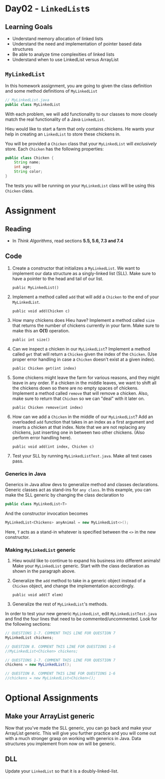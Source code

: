 # Day02 - `LinkedList`s

## Learning Goals

- Understand memory allocation of linked lists
- Understand the need and implementation of pointer based data structures
- Be able to analyze time complexities of linked lists
- Understand when to use LinkedList versus ArrayList

## `MyLinkedList`

In this homework assignment, you are going to given the class definition and some method definitions of `MyLinkedList`
```java
// MyLinkedList.java
public class MyLinkedList
```

With each problem, we will add functionality to our classes to more closely match the real functionality of a Java `LinkedList`.

Hieu would like to start a farm that only contains chickens. He wants your help in creating an `LinkedList` to store these chickens in.

You will be provided a `Chicken` class that your `MyLinkedList` will *exclusively* store. Each `Chicken` has the following properties:
```java
public class Chicken {
    String name;
    int age;
    String color;
}
```
The tests you will be running on your `MyLinkedList` class will be using this `Chicken` class.

# Assignment

## Reading

- In *Think Algorithms*, read sections **5.5, 5.6, 7.3 and 7.4**

## Code

1. Create a constructor that initializes a `MyLinkedList`. We want to implement our data structure as a singly-linked list (SLL). Make sure to have a pointer to the head and tail of our list.

    `public MyLinkedList()`

2. Implement a method called `add` that will add a `Chicken` to the end of your `MyLinkedList`.

    `public void add(Chicken c)`

3. How many chickens does Hieu have? Implement a method called `size` that returns the number of chickens currently in your farm. Make sure to make this an **O(1)** operation.

    `public int size()`

4. Can we inspect a chicken in our `MyLinkedList`? Implement a method called `get` that will return a `Chicken` given the index of the `Chicken`. (Use proper error handling in case a `Chicken` doesn't exist at a given index).

    `public Chicken get(int index)`

5. Some chickens might leave the farm for various reasons, and they might leave in any order. If a chicken in the middle leaves, we want to shift all the chickens down so there are no empty spaces of chickens. Implement a method called `remove` that will remove a chicken. Also, make sure to return that `Chicken` so we can "deal" with it later on.

    `public Chicken remove(int index)`

6. How can we add a `Chicken` in the middle of our `MyLinkedList`? Add an overloaded `add` function that takes in an index as a first argument and inserts a chicken at that index. Note that we are not replacing any chickens, just inserting one in between two other chickens. (Also perform error handling here).

    `public void add(int index, Chicken c)`

7. Test your SLL by running `MyLinkedListTest.java`. Make all test cases pass.

### Generics in Java

Generics in Java allow devs to generalize method and classes declarations. Generic classes act as stand-ins for `any class`. In this example, you can make the SLL generic by changing the class declaration to

```java
public class MyLinkedList<T>
```

And the constructor invocation becomes

```java
MyLinkedList<Chickens> anyAnimal = new MyLinkedList<>();
```

Here, `T` acts as a stand-in whatever is specified between the `<>` in the new constructor.

### Making `MyLinkedList` generic

1. Hieu would like to continue to expand his business into different animals! Make your `MyLinkedList` generic. Start with the class declaration as shown in the paragraph above.

2. Generalize the `add` method to take in a generic object instead of a `Chicken` object, and change the implementation accordingly.

	`public void add(T elem)`

3. Generalize the rest of `MyLinkedList`'s methods.

In order to test your new generic `MyLinkedList`, edit `MyLinkedListTest.java` and find the four lines that need to be commented/uncommented. Look for the following sections:

```java
// QUESTIONS 1-7. COMMENT THIS LINE FOR QUESTION 7
MyLinkedList chickens;

// QUESTION 8. COMMENT THIS LINE FOR QUESTIONS 1-6
//MyLinkedList<Chicken> chickens;

// QUESTIONS 1-7. COMMENT THIS LINE FOR QUESTION 7
chickens = new MyLinkedList();

// QUESTION 8. COMMENT THIS LINE FOR QUESTIONS 1-6
//chickens = new MyLinkedList<Chicken>();
```

# Optional Assignments

## Make your ArrayList generic

Now that you've made the SLL generic, you can go back and make your ArrayList generic. This will give you further practice and you will come out with a much stronger grasp on working with generics in Java. Data structures you implement from now on will be generic.

## DLL

Update your `LinkedList` so that it is a doubly-linked-list.
